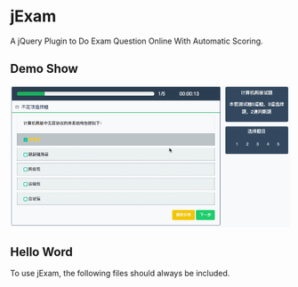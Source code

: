 # jExam
A jQuery Plugin to Do Exam Question Online With Automatic Scoring.

## Demo Show
![demo](./img/demo.gif)

## Hello Word
To use jExam, the following files should always be included.
